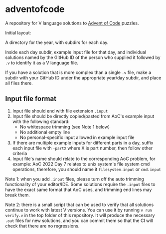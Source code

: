 # adventofcode

A repository for V language solutions to [Advent of Code](https://adventofcode.com/about) puzzles.

Initial layout:

A directory for the year, with subdirs for each day.

Inside each day subdir, example input file for that day, and individual solutions named
by the GitHub ID of the person who supplied it followed by `.v` to identify it as a V
language file.

If you have a solution that is more complex than a single `.v` file, make a subdir with
your GitHub ID under the appropriate year/day subdir, and place all files there.

## Input file format

1. Input file should end with file extension `.input`
2. Input file should be directly copied/pasted from AoC's example input with the following
standard:
    - No whitespace trimming (see Note 1 below)
    - No additional empty line
    - No personal-specific input allowed in example input file
3. If there are multiple example inputs for different parts in a day, suffix each
input file with `-partX` where X is part number, then follow other criteria
4. Input file's name should relate to the corresponding AoC problem, for example: AoC 2022
Day 7 relates to unix system's file system cmd operations, therefore, you should
name it `filesystem.input` or `cmd.input`

Note 1: when you add `.input` files, please turn off the auto trimming
functionality of your editor/IDE. Some solutions require the `.input`
files to have the exact same format that AoC uses, and trimming end
lines may break them.

Note 2: there is a small script that can be used to verify that all
solutions continue to work with latest V versions. You can use it by
running `v run verify.v` in the top folder of this repository.
It will produce the necessary `.out` files for new solutions, and you
can commit them so that the CI will check that there are no
regressions.
